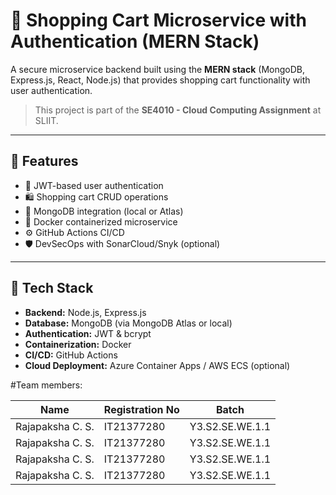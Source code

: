 # 🛒 Shopping Cart Microservice with Authentication (MERN Stack)

A secure microservice backend built using the **MERN stack** (MongoDB, Express.js, React, Node.js) that provides shopping cart functionality with user authentication.

> This project is part of the **SE4010 - Cloud Computing Assignment** at SLIIT.

---

## 📌 Features

- 🔐 JWT-based user authentication
- 🛍️ Shopping cart CRUD operations
- 🧱 MongoDB integration (local or Atlas)
- 🐳 Docker containerized microservice
- ⚙️ GitHub Actions CI/CD
- 🛡️ DevSecOps with SonarCloud/Snyk (optional)

---

## 🧰 Tech Stack

- **Backend:** Node.js, Express.js
- **Database:** MongoDB (via MongoDB Atlas or local)
- **Authentication:** JWT & bcrypt
- **Containerization:** Docker
- **CI/CD:** GitHub Actions
- **Cloud Deployment:** Azure Container Apps / AWS ECS (optional)

#Team members:

| Name                | Registration No | Batch            |
|---------------------|-----------------|------------------|
| Rajapaksha C. S.    | IT21377280      | Y3.S2.SE.WE.1.1 |
| Rajapaksha C. S.    | IT21377280      | Y3.S2.SE.WE.1.1 |
| Rajapaksha C. S.    | IT21377280      | Y3.S2.SE.WE.1.1 |
| Rajapaksha C. S.    | IT21377280      | Y3.S2.SE.WE.1.1 |

